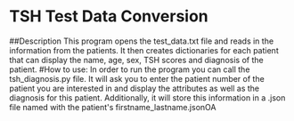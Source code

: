 # TSH Test Data Conversion
##Description
This program opens the test_data.txt file and reads in the information from the patients. It then creates
dictionaries for each patient that can display the name, age, sex, TSH scores and diagnosis of the patient.
#How to use:
In order to run the program you can call the tsh_diagnosis.py file. It will ask you to enter the patient number
of the patient you are interested in and display the attributes as well as the diagnosis for this patient. Additionally, it will store this information in a .json file named with the patient's firstname_lastname.jsonOA

